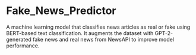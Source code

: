 # Fake_News_Predictor
A machine learning model that classifies news articles as real or fake using BERT-based text classification. It augments the dataset with GPT-2-generated fake news and real news from NewsAPI to improve model performance.
